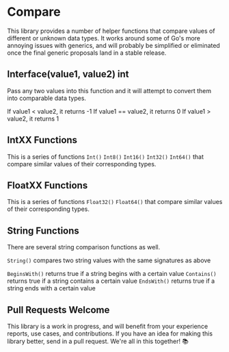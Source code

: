 # Compare

This library provides a number of helper functions that compare values of different or unknown data types.  It works around some of Go's more annoying issues with generics, and will probably be simplified or eliminated once the final generic proposals land in a stable release.

## Interface(value1, value2) int

Pass any two values into this function and it will attempt to convert them into comparable data types.

If value1 < value2, it returns -1
If value1 == value2, it returns 0
If value1 > value2, it returns 1

## IntXX Functions

This is a series of functions `Int()` `Int8()` `Int16()` `Int32()` `Int64()` that compare similar values of their corresponding types.

## FloatXX Functions

This is a series of functions `Float32()` `Float64()` that compare similar values of their corresponding types.

## String Functions 

There are several string comparison functions as well.  

`String()` compares two string values with the same signatures as above

`BeginsWith()` returns true if a string begins with a certain value
`Contains()` returns true if a string contains a certain value
`EndsWith()` returns true if a string ends with a certain value


## Pull Requests Welcome

This library is a work in progress, and will benefit from your experience reports, use cases, and contributions.  If you have an idea for making this library better, send in a pull request.  We're all in this together! 📚
